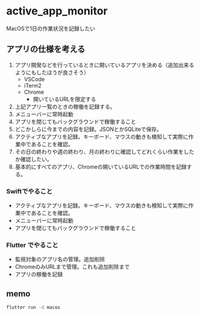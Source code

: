 # active_app_monitor

MacOSで1日の作業状況を記録したい

## アプリの仕様を考える

1. アプリ開発などを行っているときに開いているアプリを決める（追加出来るようにもしたほうが良さそう）
   - VSCode
   - iTerm2
   - Chrome
     - 開いているURLを限定する
2. 上記アプリ一覧のときの稼働を記録する。
3. メニューバーに常時起動
4. アプリを閉じてもバックグラウンドで稼働すること
5. どこかしらに今までの内容を記録。JSONとかSQLiteで保存。
6. アクティブなアプリを記録。キーボード、マウスの動きも検知して実際に作業中であることを確認。
7. その日の終わりや週の終わり、月の終わりに確認してどれくらい作業をしたか確認したい。
8. 基本的にすべてのアプリ、Chromeの開いているURLでの作業時間を記録する。

### Swiftでやること

- アクティブなアプリを記録。キーボード、マウスの動きも検知して実際に作業中であることを確認。
- メニューバーに常時起動
- アプリを閉じてもバックグラウンドで稼働すること

### Flutter でやること

- 監視対象のアプリ名の管理。追加削除
- ChromeのみURLまで管理。これも追加削除まで
- アプリの稼働を記録

## memo

```sh
flutter run -d macos
```
